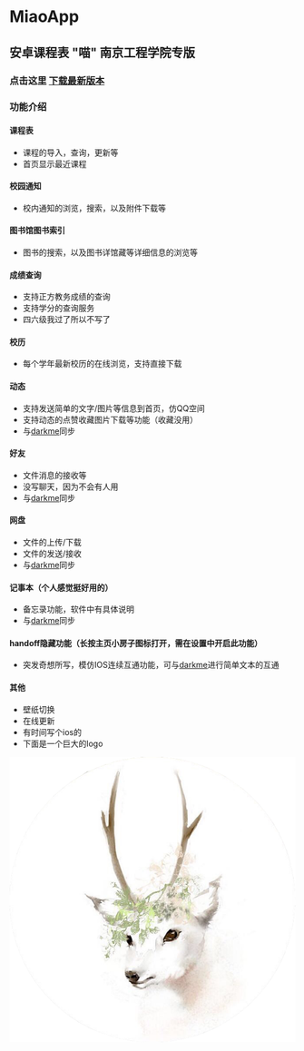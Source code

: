 # MiaoApp
## 安卓课程表 "喵" 南京工程学院专版

### 点击这里 [下载最新版本](http://darkme.cn:8880/android/miao/apk "V 0.1.7")

### 功能介绍
#### 课程表
- 课程的导入，查询，更新等
- 首页显示最近课程
#### 校园通知
- 校内通知的浏览，搜索，以及附件下载等
#### 图书馆图书索引
- 图书的搜索，以及图书详馆藏等详细信息的浏览等
#### 成绩查询
- 支持正方教务成绩的查询
- 支持学分的查询服务
- 四六级我过了所以不写了
#### 校历
- 每个学年最新校历的在线浏览，支持直接下载
#### 动态
- 支持发送简单的文字/图片等信息到首页，仿QQ空间
- 支持动态的点赞收藏图片下载等功能（收藏没用）
- 与[darkme](darkme.cn)同步
#### 好友
- 文件消息的接收等
- 没写聊天，因为不会有人用
- 与[darkme](darkme.cn)同步
#### 网盘
- 文件的上传/下载
- 文件的发送/接收
- 与[darkme](darkme.cn)同步
#### 记事本（个人感觉挺好用的）
- 备忘录功能，软件中有具体说明
- 与[darkme](darkme.cn)同步
#### handoff隐藏功能（长按主页小房子图标打开，需在设置中开启此功能）
- 突发奇想所写，模仿IOS连续互通功能，可与[darkme](darkme.cn)进行简单文本的互通
#### 其他
- 壁纸切换
- 在线更新
- 有时间写个ios的
- 下面是一个巨大的logo

![喵](./app/src/main/res/drawable/default_head.png "miao-logo")

